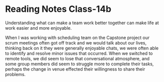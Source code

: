 # Reading Notes Class-14b

Understanding what can make a team work better together can make life at work easier and more enjoyable.

When I was working with scheduling team on the Capstone project our scrum meetings often got off track and we would talk about our lives, thinking back on it they were generally enjoyable chats, we were often able to identify and resolve minor issues that occurred. When we switched to remote tools, we did seem to lose that conversational atmosphere, and some group members did seem to struggle more to complete their tasks, perhaps the change in venue effected their willingness to share their problems.
